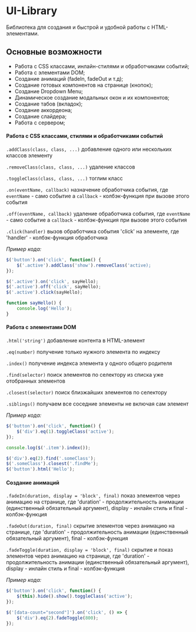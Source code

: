 # UI-Library
Библиотека для создания и быстрой и удобной работы с HTML-элементами.

## Основные возможности

- Работа с CSS классами, инлайн-стилями и обработчиками событий;
- Работа с элементами DOM;
- Создание анимаций (fadeIn, fadeOut и т.д);
- Создание готовых компонентов на странице (кнопок);
- Создание Dropdown Menu;
- Динамическое создание модальных окон и их компонентов;
- Создание табов (вкладок);
- Создание аккордеона;
- Создание слайдера;
- Работа с сервером;




#### Работа с CSS классами, стилями и обработчиками событий
``.addClass(class, class, ...)``
добавление одного или нескольких классов элементу

``.removeClass(class, class, ...)``
удаление классов

``.toggleClass(class, class, ...)`` тоглим класс

``.on(eventName, callback)``
назначение обработчика события, где `eventName` - само событие а `callback` - колбэк-функция при вызове этого события

``.off(eventName, callback)``
удаление обработчика события, где `eventName` - само событие а `callback` - колбэк-функция при вызове этого события

``.click(handler)``
вызов обработчика события 'click' на элементе, где 'handler' - колбэк-функция обработчика

*Пример кода:*
```javascript
$('button').on('click', function() {
    $('.active').addClass('show').removeClass('active);
});

$('.active').on('click', sayHello);
$('.active').off('click', sayHello);
$('.active').click(sayHello);

function sayHello() {
    console.log('Hello');
}
```



#### Работа с элементами DOM
``.html('string')``
добавление контента в HTML-элемент

``.eq(number)``
получение только нужного элемента по индексу

``.index()``
получение индекса элемента у одного общего родителя

``.find(selector)``
поиск элементов по селектору из списка уже отобранных элементов

``.closest(selector)``
поиск близжайших элементов по селектору

``.siblings()``
получаем все соседние элементы не включая сам элемент

*Пример кода:*
```javascript
$('button').on('click', function() {
    $('div').eq(1).toggleClass('active');
});

console.log($('.item').index());

$('div').eq(2).find('.someClass');
$('.someClass').closest('.findMe');
$('button').html('Hello');
```

#### Создание анимаций
``.fadeIn(duration, display = 'block', final)``
показ элементов через анимацию на странице, где 'duration' - продолжительность анимации (единственный обязательный аргумент), display - инлайн стиль и final - колбэк-функция

``.fadeOut(duration, final)``
скрытие элементов через анимацию на странице, где 'duration' - продолжительность анимации (единственный обязательный аргумент), final - колбэк-функция

``.fadeToggle(duration, display = 'block', final)``
скрытие и показ элементов через анимацию на странице, где 'duration' - продолжительность анимации (единственный обязательный аргумент), display - инлайн стиль и final - колбэк-функция

*Пример кода:*
```javascript
$('button').on('click', function() {
    $(this).hide().show().toggleClass('active');
});

$('[data-count="second"]').on('click', () => {
    $('div').eq(2).fadeToggle(800);
});
```
